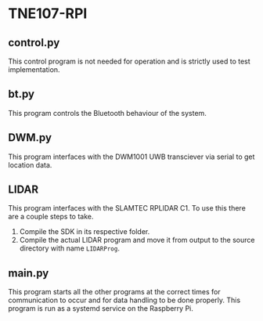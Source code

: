 # TNE107-RPI

## control.py

This control program is not needed for operation and is strictly used to test implementation. 

## bt.py

This program controls the Bluetooth behaviour of the system. 

## DWM.py

This program interfaces with the DWM1001 UWB transciever via serial to get location data.

## LIDAR

This program interfaces with the SLAMTEC RPLIDAR C1. To use this there are a couple steps to take.

1. Compile the SDK in its respective folder.
2. Compile the actual LIDAR program and move it from output to the source directory with name `LIDARProg`.

## main.py

This program starts all the other programs at the correct times for communication to occur and for data handling to be done properly. This program is run as a systemd service on the Raspberry Pi. 